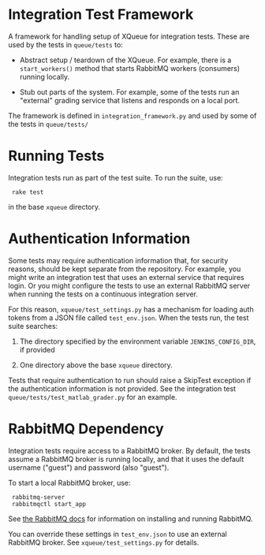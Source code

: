 # Integration Test Framework

A framework for handling setup of XQueue for integration tests.  These
are used by the tests in `queue/tests` to:

* Abstract setup / teardown of the XQueue.  For example, there is a 
`start_workers()` method that starts RabbitMQ workers (consumers)
running locally.

* Stub out parts of the system.  For example, some of the tests run an "external"
grading service that listens and responds on a local port.

The framework is defined in `integration_framework.py` and used
by some of the tests in `queue/tests/`

# Running Tests

Integration tests run as part of the test suite.  To run the suite,
use:

     rake test

in the base `xqueue` directory.

# Authentication Information

Some tests may require authentication information that, for security reasons,
should be kept separate from the repository.  For example, you might write
an integration test that uses an external service that requires login.  Or
you might configure the tests to use an external RabbitMQ server when
running the tests on a continuous integration server.

For this reason, `xqueue/test_settings.py` has a mechanism for loading
auth tokens from a JSON file called `test_env.json`.  When the tests run,
the test suite searches:

1. The directory specified by the environment variable `JENKINS_CONFIG_DIR`,
if provided

2. One directory above the base `xqueue` directory.

Tests that require authentication to run should raise a SkipTest exception
if the authentication information is not provided.  See the integration test 
`queue/tests/test_matlab_grader.py` for an example.


# RabbitMQ Dependency

Integration tests require access to a RabbitMQ broker.  By default, the tests
assume a RabbitMQ broker is running locally, and that it uses the default
username ("guest") and password (also "guest").

To start a local RabbitMQ broker, use:

     rabbitmq-server
     rabbitmqctl start_app

See [the RabbitMQ docs](http://www.rabbitmq.com/admin-guide.html) for information
on installing and running RabbitMQ.

You can override these settings in `test_env.json` to use an external RabbitMQ broker.
See `xqueue/test_settings.py` for details.
